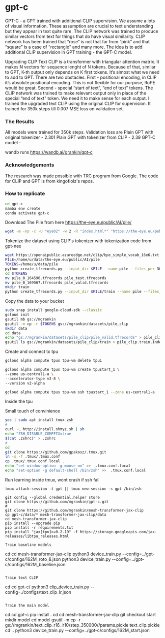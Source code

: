 # gpt-c
GPT-C - a GPT trained with additional CLIP supervision. 
We assume a lots of visual information. These assumption are crucial to text understanding but they appear in text quite rare. The CLIP network was trained to produce similar vectors from text for things that do have visual similarity. CLIP network has been trained that “rose” is not that far from “pink” and that “square” is a case of “rectangle” and many more. The idea is to add additional CLIP supervision in GPT training - the GPT-C model.

Upgrading CLIP
Text CLIP is a transformer with triangular attention matrix. It makes N vectors for sequence lenght of N tokens. Because of that, similar to GPT, K-th output only depends on K first tokens. It’s almost what we need to add to GPT. There are two obstacles. First - positional encoding, in CLIP it’s absolute positional encoding. This is not flexible for our purpose, RoPE would be great. Second - special “start of text”, “end of text” tokens. The CLIP network was trained to make relevant output only in place of the special “end of text" token. We need it to make sense for each output. I trained the upgraded text CLIP using the original CLIP for supervision. It trained for 350k steps till 0.007 MSE loss on validation set.

### The Results

All models were trained for 350k steps.
Validation loss are 
Plain GPT with original tokenizer - 2.301
Plain GPT with tokenizer from CLIP - 2.39
GPT-C model - 

wandb runs https://wandb.ai/grankin/gpt-c

### Acknowledgements

The research was made possible with TRC program from Google. The code for CLIP and GPT is from kingoflolz's repos.

### How to replicate

```bash
cd gpt-c
mamba env create
conda activate gpt-c
```

Download The Pile from here https://the-eye.eu/public/AI/pile/

```bash
wget -m -np -c -U "eye02" -w 2 -R "index.html*" "https://the-eye.eu/public/AI/pile/"
```

Tokenize the dataset using CLIP's tokenizer with tokenization code from gpt-neo
```bash
wget https://openaipublic.azureedge.net/clip/bpe_simple_vocab_16e6.txt.gz -O bpe_simple_vocab_16e6.txt.gz
PILE=/home/u/data/the-eye.eu/public/AI/pile
TOKENS=/home/u/data/pile
python create_tfrecords.py --input_dir $PILE --name pile --files_per 300000 --output_dir $TOKENS --write_dataset_config --processes 2
cd $TOKENS
mv pile_0_164596.tfrecords pile_test.tfrecords
mv pile_0_169067.tfrecords pile_valid.tfrecords
mkdir train
python create_tfrecords.py --input_dir $PILE/train --name pile --files_per 300000 --output_dir $TOKENS/train --write_dataset_config --processes 5
```

Copy the data to your bucket

```bash
sudo snap install google-cloud-sdk --classic
gcloud init
gsutil mb gs://mgrankin
gsutil -m cp -r $TOKENS gs://mgrankin/datasets/pile_clip
mkdir data
cd data
echo "gs://mgrankin/datasets/pile_clip/pile_valid.tfrecords" > pile_clip.val.index
gsutil ls gs://mgrankin/datasets/pile_clip/train > pile_clip.train.index
```

Create and connect to tpu

```bash
gcloud alpha compute tpus tpu-vm delete tpu1

gcloud alpha compute tpus tpu-vm create tpustart_1 \
--zone us-central1-a \
--accelerator-type v3-8 \
--version v2-alpha

gcloud alpha compute tpus tpu-vm ssh tpustart_1 --zone us-central1-a
```

Inside the tpu

Small touch of convinience
```bash
yes | sudo apt install tmux zsh
#
curl -L http://install.ohmyz.sh | sh
echo "ZSH_DISABLE_COMPFIX=true
$(cat .zshrc)" > .zshrc
#
cd 
git clone https://github.com/gpakosz/.tmux.git
ln -s -f .tmux/.tmux.conf
cp .tmux/.tmux.conf.local .
echo "set-window-option -g mouse on" >>  .tmux.conf.local
echo "set-option -g default-shell /bin/zsh" >>  .tmux.conf.local

```

Run learning inside tmux, wont crash if ssh fail
```
tmux attach-session -t gpt || tmux new-session -s gpt /bin/zsh 

git config --global credential.helper store
git clone https://github.com/mgrankin/gpt-c.git
#
git clone https://github.com/mgrankin/mesh-transformer-jax-clip
cp gpt-c/data/* mesh-transformer-jax-clip/data
cd mesh-transformer-jax-clip
pip install --upgrade pip
pip install -r requirements.txt
pip install "jax[tpu]>=0.2.19" -f https://storage.googleapis.com/jax-releases/libtpu_releases.html

Train baseline models
```
cd 
cd mesh-transformer-jax-clip
python3 device_train.py --config=../gpt-c/configs/162M_roto_8.json 
python3 device_train.py --config=../gpt-c/configs/162M_baseline.json
```

Train text CLIP
```
cd
cd gpt-c/
python3 clip_device_train.py --config=./configs/text_clip_lr.json
```

Train the main model
```
cd 
cd gpt-c
pip install .
cd
cd mesh-transformer-jax-clip
git checkout start
mkdir model
cd model
gsutil -m cp -r gs://mgrankin/text_clip_r16_lr10/step_350000//params.pickle text_clip.pickle
cd ..
python3 device_train.py --config=../gpt-c/configs/162M_start.json 
```
